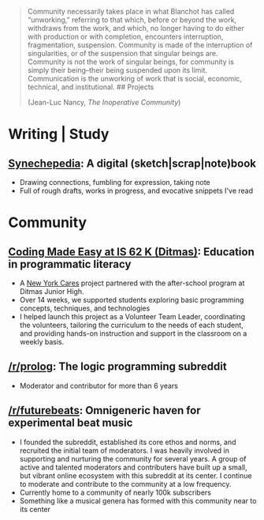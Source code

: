 <div class="expose">

> Community necessarily takes place in what Blanchot has called “unworking,”
> referring to that which, before or beyond the work, withdraws from the work, and
> which, no longer having to do either with production or with completion,
> encounters interruption, fragmentation, suspension. Community is made of the
> interruption of singularities, or of the suspension that singular beings are.
> Community is not the work of singular beings, for community is simply their
> being–their being suspended upon its limit. Communication is the unworking of
> work that is social, economic, technical, and institutional. ## Projects
> 
> (Jean-Luc Nancy, *The Inoperative Community*)

# Writing | Study

## [Synechepedia](https://shonfeder.github.io/index.html): A digital (sketch|scrap|note)book

- Drawing connections, fumbling for expression, taking note 
- Full of rough drafts, works in progress, and evocative snippets I've read

# Community

## [Coding Made Easy at IS 62 K (Ditmas)](https://www.newyorkcares.org/projects/coding-made-easy-62-k-ditmas-7): Education in programmatic literacy

- A [New York Cares](https://www.newyorkcares.org/) project partnered with the
after-school program at Ditmas Junior High.
- Over 14 weeks, we supported students exploring basic programming
concepts, techniques, and technologies
- I helped launch this project as a Volunteer Team Leader, coordinating the
volunteers, tailoring the curriculum to the needs of each student, and providing
hands-on instruction and support in the classroom on a weekly basis.

## [/r/prolog](https://www.reddit.com/r/prolog): The logic programming subreddit

- Moderator and contributor for more than 6 years

## [/r/futurebeats](https://www.reddit.com/r/futurebeats): Omnigeneric haven for experimental beat music

- I founded the subreddit, established its core ethos and norms, and recruited the
initial team of moderators. I was heavily involved in supporting and nurturing
the community for several years. A group of active and talented moderators and
contributers have built up a small, but vibrant online ecosystem with this
subreddit at its center. I continue to moderate and contribute to the community
at a low frequency.
- Currently home to a community of nearly 100k subscribers
- Something like a musical genera has formed with this community near to its
  center

</div>
